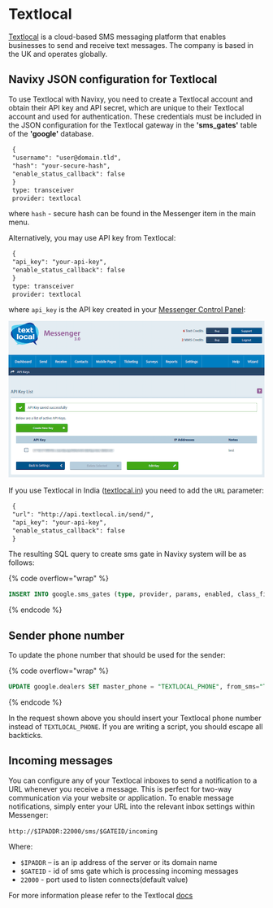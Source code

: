 # Textlocal

[Textlocal](http://www.textlocal.com/) is a cloud-based SMS messaging platform that enables businesses to send and receive text messages. The company is based in the UK and operates globally.

## Navixy JSON configuration for Textlocal

To use Textlocal with Navixy, you need to create a Textlocal account and obtain their API key and API secret, which are unique to their Textlocal account and used for authentication. These credentials must be included in the JSON configuration for the Textlocal gateway in the **'sms\_gates'** table of the **'google'** database.

```json5
 {
 "username": "user@domain.tld",
 "hash": "your-secure-hash",
 "enable_status_callback": false
 }
 type: transceiver
 provider: textlocal

```

where `hash` - secure hash can be found in the Messenger item in the main menu.

Alternatively, you may use API key from Textlocal:

```json5
 {
 "api_key": "your-api-key",
 "enable_status_callback": false
 }
 type: transceiver
 provider: textlocal
```

where `api_key` is the API key created in your [Messenger Control Panel](https://control.txtlocal.co.uk/settings/apikeys/):

![On-Premise - SMS gateway configuration - Textlocal](../../../../on-premise/on-premise/configuration/sms-gateway-configuration/attachments/image-20230810-133538.png)

If you use Textlocal in India ([textlocal.in](http://textlocal.in/)) you need to add the `URL` parameter:

```json5
 {
 "url": "http://api.textlocal.in/send/",
 "api_key": "your-api-key",
 "enable_status_callback": false
 }
```

The resulting SQL query to create sms gate in Navixy system will be as follows:

{% code overflow="wrap" %}
```sql
INSERT INTO google.sms_gates (type, provider, params, enabled, class_filter) VALUES ('transceiver', 'textlocal', '{"api_key":"your-api-key"}',1,'*');
```
{% endcode %}

## **Sender phone number**

To update the phone number that should be used for the sender:

{% code overflow="wrap" %}
```sql
UPDATE google.dealers SET master_phone = "TEXTLOCAL_PHONE", from_sms="TEXTLOCAL_PHONE" WHERE dealer_id=1;
```
{% endcode %}

In the request shown above you should insert your Textlocal phone number instead of `TEXTLOCAL_PHONE`. If you are writing a script, you should escape all backticks.

## **Incoming messages**

You can configure any of your Textlocal inboxes to send a notification to a URL whenever you receive a message. This is perfect for two-way communication via your website or application. To enable message notifications, simply enter your URL into the relevant inbox settings within Messenger:

`http://$IPADDR:22000/sms/$GATEID/incoming`

Where:

* `$IPADDR` – is an ip address of the server or its domain name
* `$GATEID` - id of sms gate which is processing incoming messages
* `22000` - port used to listen connects(default value)

For more information please refer to the Textlocal [docs](https://control.txtlocal.co.uk/docs/)
